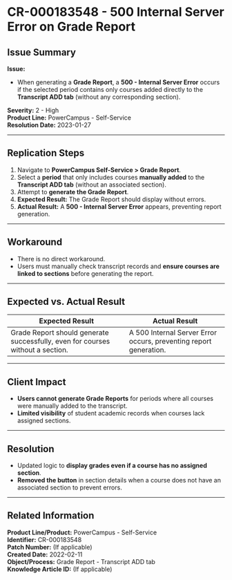 # CR-000183548 - 500 Internal Server Error on Grade Report  

## **Issue Summary**  
**Issue:**  
- When generating a **Grade Report**, a **500 - Internal Server Error** occurs if the selected period contains only courses added directly to the **Transcript ADD tab** (without any corresponding section).  

**Severity:** 2 - High  
**Product Line:** PowerCampus - Self-Service  
**Resolution Date:** 2023-01-27  

---

## **Replication Steps**  
1. Navigate to **PowerCampus Self-Service > Grade Report**.  
2. Select a **period** that only includes courses **manually added** to the **Transcript ADD tab** (without an associated section).  
3. Attempt to **generate the Grade Report**.  
4. **Expected Result:** The Grade Report should display without errors.  
5. **Actual Result:** A **500 - Internal Server Error** appears, preventing report generation.  

---

## **Workaround**  
- There is no direct workaround.  
- Users must manually check transcript records and **ensure courses are linked to sections** before generating the report.  

---

## **Expected vs. Actual Result**  
| **Expected Result** | **Actual Result** |
|---------------------|------------------|
| Grade Report should generate successfully, even for courses without a section. | A 500 Internal Server Error occurs, preventing report generation. |

---

## **Client Impact**  
- **Users cannot generate Grade Reports** for periods where all courses were manually added to the transcript.  
- **Limited visibility** of student academic records when courses lack assigned sections.  

---

## **Resolution**  
- Updated logic to **display grades even if a course has no assigned section**.  
- **Removed the button** in section details when a course does not have an associated section to prevent errors.  

---

## **Related Information**  
**Product Line/Product:** PowerCampus - Self-Service  
**Identifier:** CR-000183548  
**Patch Number:** (If applicable)  
**Created Date:** 2022-02-11  
**Object/Process:** Grade Report - Transcript ADD tab  
**Knowledge Article ID:** (If applicable)  
